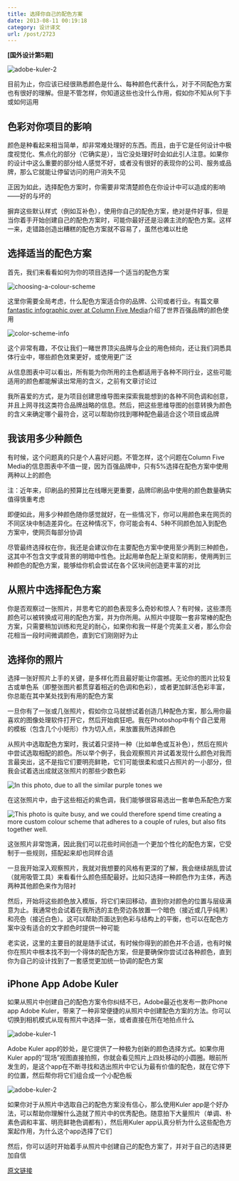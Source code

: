 ```yaml
---
title: 选择你自己的配色方案
date: 2013-08-11 00:19:18
category: 设计译文
url: /post/2723
---
```


**[国外设计第5期]**

![adobe-kuler-2](http://uisdc.qiniudn.com/wp-content/uploads/2013/08/adobe-kuler-2.jpg)

目前为止，你应该已经很熟悉颜色是什么、每种颜色代表什么，对于不同配色方案也有很好的理解。但是不管怎样，你知道这些也没什么作用，假如你不知从何下手或如何运用

## 色彩对你项目的影响

颜色是种看起来相当简单，却非常难处理好的东西。而且，由于它是任何设计中极度视觉化、焦点化的部分（它确实是），当它没处理好时会如此引人注意。如果你的设计中这么重要的部分给人感觉不好，或者没有很好的表现你的公司、服务或品牌，那么它就能让停留访问的用户消失不见

正因为如此，选择配色方案时，你需要非常清楚颜色在你设计中可以造成的影响——好的与坏的

摒弃这些默认样式（例如互补色），使用你自己的配色方案，绝对是件好事，但是当你着手开始创建自己的配色方案时，可能你最好还是沿袭主流的配色方案。这样一来，走错路创造出糟糕的配色方案就不容易了，虽然也难以杜绝

## 选择适当的配色方案

首先，我们来看看如何为你的项目选择一个适当的配色方案

![choosing-a-colour-scheme](http://uisdc.qiniudn.com/wp-content/uploads/2013/08/choosing-a-colour-scheme.jpg)

这里你需要全局考虑，什么配色方案适合你的品牌、公司或者行业。有篇文章[fantastic infographic over at Column Five Media](http://columnfivemedia.com/work-items/marketo-infographic-true-colors-what-your-brand-colors-say-about-your-business/ "Brand Colours Infographic at Column Five Media")介绍了世界百强品牌的颜色使用

![color-scheme-info](http://uisdc.qiniudn.com/wp-content/uploads/2013/08/color-scheme-info.png)

这个非常有趣，不仅让我们一睹世界顶尖品牌与企业的用色倾向，还让我们洞悉具体行业中，哪些颜色效果更好，或使用更广泛

从信息图表中可以看出，所有能为你所用的主色都适用于各种不同行业，这些可能适用的颜色都能解读出常用的含义，之前有文章讨论过

我所喜爱的方式，是为项目创建思维导图来探索我能想到的各种不同色调和创意，并且上网寻找这类符合品牌战略的信息。然后，把这些思维导图的创意转换为颜色的含义来确定哪个最符合，这可以帮助你找到哪种配色最适合这个项目或品牌

## 我该用多少种颜色

有时候，这个问题真的只是个人喜好问题。不管怎样，这个问题在Column Five Media的信息图表中不值一提，因为百强品牌中，只有5%选择在配色方案中使用两种以上的颜色

注：近年来，印刷品的预算比在线曝光更重要，品牌印刷品中使用的颜色数量确实值得慎重考虑

即便如此，用多少种颜色随你感觉就好，在一些情况下，你可以用颜色来在网页的不同区块中制造差异化。在这种情况下，你可能会有4、5种不同颜色加入到配色方案中，使网页每部分协调

尽管最终选择权在你，我还是会建议你在主要配色方案中使用至少两到三种颜色，这其中不包含文字或背景的明暗中性色。比起用单色配上渐变和阴影，使用两到三种颜色的配色方案，能够给你机会尝试在各个区块间创造更丰富的对比

## 从照片中选择配色方案

你是否观察过一张照片，并思考它的颜色表现多么奇妙和惊人？有时候，这些漂亮颜色可以被转换成可用的配色方案，并为你所用。从照片中提取一套非常棒的配色方案，只需要稍加训练和充足的耐心，如果你和我一样是个完美主义者，那么你会花相当一段时间微调颜色，直到它们刚刚好为止

## 选择你的照片

选择一张好照片上手的关键，是多样化而且最好能让你震撼。无论你的图片比较复古或单色系（即整张图片都贯穿着相近的色调和色彩），或者更加鲜活色彩丰富，你总能在其中某处找到有用的配色方案

一旦你有了一张或几张照片，假如你立马就想试着创造几种配色方案，那么用你最喜欢的图像处理软件打开它，然后开始疯狂吧。我在Photoshop中有个自己爱用的模板（包含几个小矩形）作为切入点，来放置我所选择颜色

从照片中选取配色方案时，我试着只坚持一种（比如单色或互补色），然后在照片中尝试选取相配的颜色。所以举个例子，我会观察照片并试着发现什么颜色对我而言最突出，这不是指它们要明亮鲜艳，它们可能很柔和或只占照片的一小部分，但我会试着选出成就这张照片的那些少数色彩

![In this photo, due to all the similar purple tones we](http://uisdc.qiniudn.com/wp-content/uploads/2013/08/choosing-from-photos-1.jpg)

在这张照片中，由于这些相近的紫色调，我们能够很容易选出一套单色系配色方案

![This photo is quite busy, and we could therefore spend time creating a more custom colour scheme that adheres to a couple of rules, but also fits together well.](http://uisdc.qiniudn.com/wp-content/uploads/2013/08/choosing-from-photos-2.jpg)

这张照片非常饱满，因此我们可以花些时间创造一个更加个性化的配色方案，它受制于一些规则，搭配起来却也同样合适

一旦我开始深入观察照片，我就对我想要的风格有更深的了解，我会继续胡乱尝试（就用吸管工具）来看看什么颜色搭配最好。比如只选择一种颜色作为主体，再选两种其他颜色来作为陪衬

然后，开始将这些颜色放入模版，将它们来回移动，直到你对颜色的位置与层级满意为止。我通常也会试着在我所选的主色旁边各放置一个暗色（接近或几乎纯黑）和亮色（接近白色）。这可以帮助页面达到色彩与结构上的平衡，也可以在配色方案中没有适合的文字颜色时提供一种可能

老实说，这里的主要目的就是随手试试，有时候你得到的颜色并不合适，也有时候你在照片中根本找不到一个得体的配色方案，但是要确保你尝试过各种颜色，直到你为自己的设计找到了一套感觉更加统一协调的配色方案

## iPhone App Adobe Kuler

如果从照片中创建自己的配色方案令你纠结不已，Adobe最近也发布一款iPhone app Adobe Kuler，带来了一种非常便捷的从照片中创建配色方案的方法。你可以切换到相机模式从现有照片中选择一张，或者直接在所在地拍点什么

![adobe-kuler-1](http://uisdc.qiniudn.com/wp-content/uploads/2013/08/adobe-kuler-1.jpg)

Adobe Kuler app的妙处，是它提供了一种极为创新的颜色选择方式。如果你用Kuler app的“现场”视图直接拍照，你就会看见照片上四处移动的小圆圈。眼前所发生的，是这个app在不断寻找和选出照片中它认为最有价值的配色，就在它停下的位置，然后帮你将它们组合成一个小配色板

![adobe-kuler-2](http://uisdc.qiniudn.com/wp-content/uploads/2013/08/adobe-kuler-2.jpg)

如果你对于从照片中选取自己的配色方案没有信心，那么使用Kuler app是个好办法，可以帮助你理解什么造就了照片中的优秀配色。随意拍下大量照片（单调、朴素色调和丰富、明亮鲜艳色调都有），然后用Kuler app认真分析为什么这些配色方案起作用，为什么这个app选择了它们

然后，你可以适时开始着手从照片中创建自己的配色方案了，并对于自己的选择更加自信

[原文链接](http://webdesign.tutsplus.com/articles/design-theory/selecting-your-own-color-scheme/)